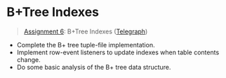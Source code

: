 # B+Tree Indexes

> [Assignment 6](http://courses.cms.caltech.edu/cs122/assignments/lab6.html):
> B+Tree Indexes
> ([Telegraph](https://telegra.ph/Assignment-6-B-Tree-Indexes-12-05))

* Complete the B+ tree tuple-file implementation.
* Implement row-event listeners to update indexes when table contents change.
* Do some basic analysis of the B+ tree data structure.
